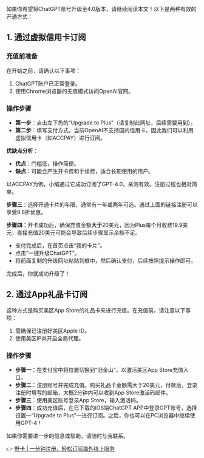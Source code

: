 如果你希望将ChatGPT账号升级至4.0版本，请继续阅读本文！以下是两种有效的开通方式：

## 1. 通过虚拟信用卡订阅

### 充值前准备
在开始之前，请确认以下事项：

1. ChatGPT账户已正常登录。
2. 使用Chrome浏览器的无痕模式访问OpenAI官网。

### 操作步骤
- **第一步**：点击左下角的“Upgrade to Plus”（请复制此网址，后续需要用到）。
- **第二步**：填写支付方式。当前OpenAI不支持国内信用卡，因此我们可以利用虚拟信用卡（如ACCPAY）进行订阅。

**优缺点分析**：
- **优点**：门槛低，操作简便。
- **缺点**：可能会产生开卡费和手续费，适合长期使用的用户。

以ACCPAY为例，小编通过它成功订阅了GPT-4.0，亲测有效。注册过程也相对简单。

**步骤三**：选择开通卡片的年限，通常有一年或两年可选。通过上面的链接注册可以享受8.8折优惠。

**步骤四**：开卡成功后，确保充值金额**大于**20美元，因为Plus每个月收费19.9美元，直接充值20美元可能会导致后续步骤显示余额不足。

- 支付完成后，在首页点击“我的卡片”。
- 点击“一键升级ChatGPT”。
- 将前面复制的升级网址粘贴到框中，然后确认支付，后续按照提示操作即可。

完成后，你就成功升级了！

## 2. 通过App礼品卡订阅

这种方式是购买美区App Store的礼品卡来进行充值。在充值前，请注意以下事项：

1. 需确保已注册好美区Apple ID。
2. 使用美区IP并开启全局代理。

### 操作步骤
- **步骤一**：在支付宝中将位置切换到“旧金山”，以激活美区App Store充值入口。
- **步骤二**：注册账号并完成充值。购买礼品卡金额需大于20美元，付款后，登录注册时填写的邮箱，大概2分钟内可以收到App Store激活码邮件。
- **步骤三**：使用美区账号登录App Store，输入激活码。
- **步骤四**：成功充值后，在已下载的iOS端ChatGPT APP中登录GPT账号，选择设置—“Upgrade to Plus”—进行订阅。之后，你也可以在PC浏览器中继续使用GPT-4！

如果你需要进一步的信息或帮助，请随时与我联系。

👉 [野卡 | 一分钟注册，轻松订阅海外线上服务](https://bit.ly/bewildcard)